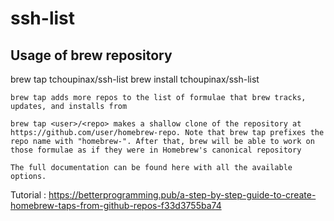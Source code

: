 # ssh-list

## Usage of brew repository

brew tap tchoupinax/ssh-list
brew install tchoupinax/ssh-list

```
brew tap adds more repos to the list of formulae that brew tracks, updates, and installs from

brew tap <user>/<repo> makes a shallow clone of the repository at https://github.com/user/homebrew-repo. Note that brew tap prefixes the repo name with "homebrew-". After that, brew will be able to work on those formulae as if they were in Homebrew's canonical repository

The full documentation can be found here with all the available options.
```

Tutorial : https://betterprogramming.pub/a-step-by-step-guide-to-create-homebrew-taps-from-github-repos-f33d3755ba74
